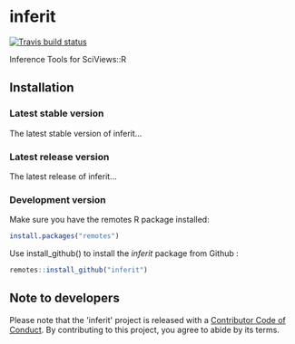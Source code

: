 # inferit

<!-- badges: start -->
[![Travis build status](https://travis-ci.com/SciViews/inferit.svg?branch=master)](https://travis-ci.com/SciViews/inferit)
<!-- badges: end -->

Inference Tools for SciViews::R

## Installation

### Latest stable version

The latest stable version of inferit...

### Latest release version

The latest release of inferit...

### Development version

Make sure you have the remotes R package installed:

``` r
install.packages("remotes")
```

Use install_github() to install the *inferit* package from Github :

``` r
remotes::install_github("inferit")
```

## Note to developers 

Please note that the 'inferit' project is released with a
[Contributor Code of Conduct](CODE_OF_CONDUCT.md).
By contributing to this project, you agree to abide by its terms.

